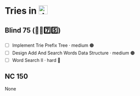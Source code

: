 # Tries in <img src="https://upload.wikimedia.org/wikipedia/commons/thumb/6/6a/JavaScript-logo.png/768px-JavaScript-logo.png" alt="JavaScript Logo" style="vertical-align: baseline; height: 1em; width: auto; vertical-align: top;">
## Blind 75 (🧑‍🦯7️⃣5️⃣)
- [ ] Implement Trie Prefix Tree · medium 🟠
- [ ] Design Add And Search Words Data Structure · medium 🟠
- [ ] Word Search II · hard 🔴

## NC 150
None
